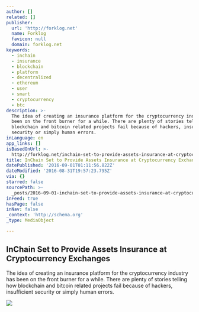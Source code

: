 ```yaml
---
author: []
related: []
publisher:
  url: 'http://forklog.net'
  name: Forklog
  favicon: null
  domain: forklog.net
keywords:
  - inchain
  - insurance
  - blockchain
  - platform
  - decentralized
  - ethereum
  - user
  - smart
  - cryptocurrency
  - btc
description: >-
  The idea of creating an insurance platform for the cryptocurrency industry has
  been on the front burner for a while. There are plenty of stories telling how
  blockchain and bitcoin related projects fail because of hackers, insufficient
  security or simply human errors.
inLanguage: en
app_links: []
isBasedOnUrl: >-
  http://forklog.net/inchain-set-to-provide-assets-insurance-at-cryptocurrency-exchanges/
title: InChain Set to Provide Assets Insurance at Cryptocurrency Exchanges
datePublished: '2016-09-01T01:11:56.822Z'
dateModified: '2016-08-31T19:57:23.795Z'
via: {}
starred: false
sourcePath: >-
  _posts/2016-09-01-inchain-set-to-provide-assets-insurance-at-cryptocurrency-ex.md
inFeed: true
hasPage: false
inNav: false
_context: 'http://schema.org'
_type: MediaObject

---
```

<article style=""><h1>InChain Set to Provide Assets Insurance at Cryptocurrency Exchanges</h1><p>The idea of creating an insurance platform for the cryptocurrency industry has been on the front burner for a while. There are plenty of stories telling how blockchain and bitcoin related projects fail because of hackers, insufficient security or simply human errors.</p><img src="http://forklog.net/wp-content/uploads/2016/07/smartcontracts03-1.png" /></article>